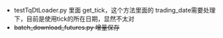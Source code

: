- testTqDtLoader.py 里面 get_tick，这个方法里面的 trading_date需要处理下，目前是使用tick的所在日期，显然不太对
- ~~batch_download_futures.py 增量保存~~